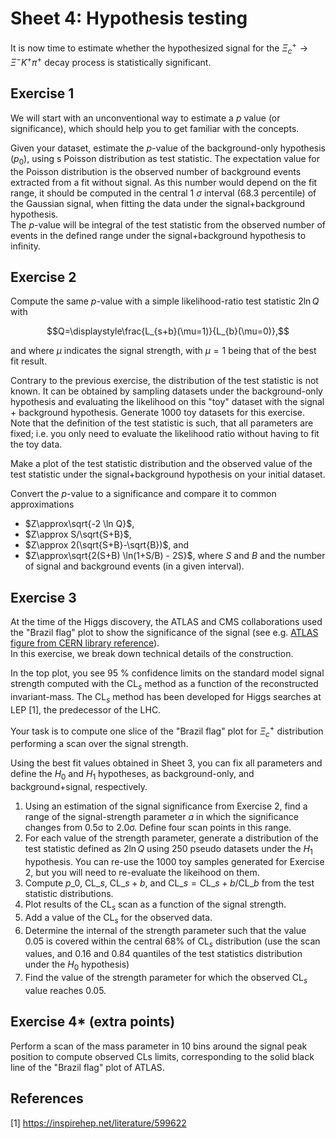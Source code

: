 # Sheet 4: Hypothesis testing

It is now time to estimate whether the hypothesized signal for the $\Xi_c^+ \rightarrow \Xi^- K^+ \pi^+$ decay process is statistically significant.

## Exercise 1

We will start with an unconventional way to estimate a $p$ value (or significance), which should help you to get familiar with the concepts.

Given your dataset, estimate the $p$-value of the background-only hypothesis ($p_0$), using s Poisson distribution as test statistic.
The expectation value for the Poisson distribution is the observed number of background events extracted from a fit without signal.
As this number would depend on the fit range, it should be computed in the central 1 $\sigma$ interval (68.3 percentile) of the Gaussian signal,
when fitting the data under the signal+background hypothesis.<br>
The $p$-value will be integral of the test statistic from the observed number of events in the defined range under the signal+background hypothesis to infinity.

## Exercise 2

Compute the same $p$-value with a simple likelihood-ratio test statistic $2\ln Q$ with 

$$Q=\displaystyle\frac{L_{s+b}(\mu=1)}{L_{b}(\mu=0)},$$

and where $\mu$ indicates the signal strength, with $\mu=1$ being that of the best fit result.

Contrary to the previous exercise, the distribution of the test statistic is not known.
It can be obtained by sampling datasets under the background-only hypothesis and evaluating the likelihood on this "toy" dataset with the signal + background hypothesis.
Generate 1000 toy datasets for this exercise.
Note that the definition of the test statistic is such, that all parameters are fixed; i.e. you only need to evaluate the likelihood ratio without having to fit the toy data.

Make a plot of the test statistic distribution and the observed value of the test statistic under the signal+background hypothesis on your initial dataset.

Convert the $p$-value to a significance and compare it to common approximations
- $Z\approx\sqrt{-2 \ln Q}$,
- $Z\approx S/\sqrt{S+B}$,
- $Z\approx 2(\sqrt{S+B}-\sqrt{B})$, and
- $Z\approx\sqrt{2(S+B) \ln(1+S/B) - 2S}$, where $S$ and $B$ and the number of signal and background events (in a given interval).

## Exercise 3

At the time of the Higgs discovery, the ATLAS and CMS collaborations used the "Brazil flag" plot to show the significance of the signal
(see e.g. [ATLAS figure from CERN library reference](https://cds.cern.ch/record/1471031/files/CombinedResults.png)). <br>
In this exercise, we break down technical details of the construction.

In the top plot, you see 95 % confidence limits on the standard model signal strength computed
with the $\mathrm{CL}_s$ method as a function of the reconstructed invariant-mass.
The $\mathrm{CL}_s$ method has been developed for Higgs searches at LEP [1], the predecessor of the LHC.

Your task is to compute one slice of the "Brazil flag" plot for $\Xi_c^+$ distribution performing a scan over the signal strength.

Using the best fit values obtained in Sheet 3, you can fix all parameters and define the $H_0$ and $H_1$ hypotheses, as background-only,
and background+signal, respectively.
1. Using an estimation of the signal significance from Exercise 2, find a range of the signal-strength parameter $a$ in which the significance changes from 0.5σ to 2.0σ. Define four scan points in this range.
2. For each value of the strength parameter, generate a distribution of the test statistic defined as $2\ln Q$ using 250 pseudo datasets under the $H_1$ hypothesis. You can re-use the 1000 toy samples generated for Exercise 2, but you will need to re-evaluate the likeihood on them.
3. Compute $p\_0$, $\mathrm{CL}\_s$, $\mathrm{CL}\_{s+b}$, and $\mathrm{CL}\_s = \mathrm{CL}\_{s+b}/\mathrm{CL}\_b$ from the test statistic distributions.
4. Plot results of the $\mathrm{CL}_{s}$ scan as a function of the signal strength.
5. Add a value of the $\mathrm{CL}_{s}$ for the observed data.
6. Determine the internal of the strength parameter such that the value $0.05$ is covered within the central 68% of $\mathrm{CL}_{s}$ distribution (use the scan values, and $0.16$ and $0.84$ quantiles of the test statistics distribution under the $H_0$ hypothesis)
7. Find the value of the strength parameter for which the observed $\mathrm{CL}_{s}$ value reaches 0.05.

## Exercise 4* (extra points)

Perform a scan of the mass parameter in 10 bins around the signal peak position to compute observed CLs limits, corresponding to the solid black line of the "Brazil flag" plot of ATLAS.

## References

[1] https://inspirehep.net/literature/599622

